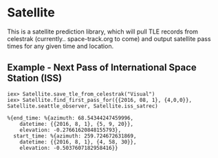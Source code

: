 # Satellite

This is a satellite prediction library, which will pull TLE records from celestrak (currently.. space-track.org to come) and output satellite pass times for any given time and location.

## Example - Next Pass of International Space Station (ISS)
```
iex> Satellite.save_tle_from_celestrak("Visual")
iex> Satellite.find_first_pass_for({{2016, 08, 1}, {4,0,0}}, Satellite.seattle_observer, Satellite.iss_satrec)

%{end_time: %{azimuth: 68.54344247459996,
    datetime: {{2016, 8, 1}, {5, 9, 20}},
    elevation: -0.27661620848155793},  
  start_time: %{azimuth: 259.724672631869,  
    datetime: {{2016, 8, 1}, {4, 58, 30}},  
    elevation: -0.5037607182958416}}
```
